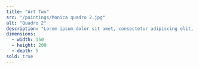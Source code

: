 ```yaml
---
title: "Art Two"
src: "/paintings/Monica quadro 2.jpg"
alt: "Quadro 2"
description: "Lorem ipsum dolor sit amet, consectetur adipiscing elit, sed do eiusmod tempor incididunt ut labore et dolore magna aliqua. Ut enim ad minim veniam, quis nostrud exercitation ullamco laboris nisi ut aliquip ex ea commodo consequat. Duis aute irure dolor in reprehenderit in voluptate velit esse cillum dolore eu fugiat nulla pariatur."
dimensions:
  - width: 150
  - height: 200
  - depth: 5
sold: true
---
```

